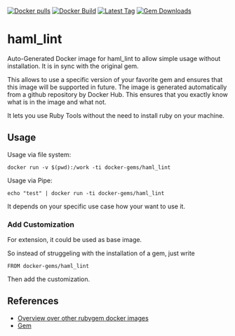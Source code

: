 [![Docker pulls](https://img.shields.io/docker/pulls/rubygem/haml_lint.svg)](https://hub.docker.com/r/rubygem/haml_lint/)
[![Docker Build](https://img.shields.io/docker/automated/rubygem/haml_lint.svg)](https://hub.docker.com/r/rubygem/haml_lint/)
[![Latest Tag](https://img.shields.io/github/tag/docker-rubygem/haml_lint.svg)](https://hub.docker.com/r/rubygem/haml_lint/)
[![Gem Downloads](https://img.shields.io/gem/dt/haml_lint.svg)](https://rubygems.org/gems/haml_lint/)
# haml_lint

Auto-Generated Docker image for haml_lint to allow simple usage without installation.
It is in sync with the original gem.

This allows to use a specific version of your favorite gem and ensures that this image will be supported in future.
The image is generated automatically from a github repository by Docker Hub.
This ensures that you exactly know what is in the image and what not.

It lets you use Ruby Tools without the need to install ruby on your machine.

## Usage

Usage via file system:

`docker run -v $(pwd):/work -ti docker-gems/haml_lint`

Usage via Pipe:

`echo "test" | docker run -ti docker-gems/haml_lint`

It depends on your specific use case how your want to use it.

### Add Customization

For extension, it could be used as base image.

So instead of struggeling with the installation of a gem, just write

`FROM docker-gems/haml_lint`

Then add the customization.

## References

 - [Overview over other rubygem docker images](https://github.com/thinkbot/docker-rubygem)
 - [Gem](https://rubygems.org/gems/haml_lint/)

